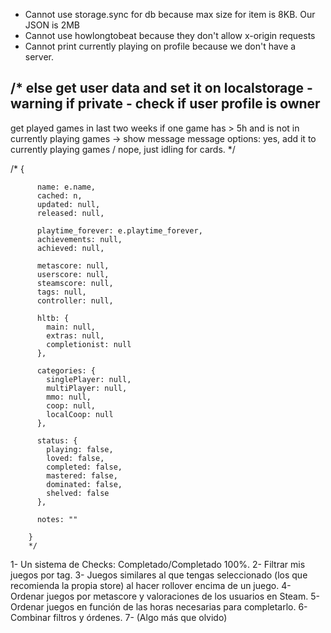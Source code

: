 * Cannot use storage.sync for db because max size for item is 8KB. Our JSON is 2MB
* Cannot use howlongtobeat because they don't allow x-origin requests
* Cannot print currently playing on profile because we don't have a server.

/*
else get user data and set it on localstorage - warning if private -
check if user profile is owner
---
get played games in last two weeks
if one game has > 5h and is not in currently playing games -> show message
message options: yes, add it to currently playing games / nope, just idling for cards.
*/


/*
  {

          name: e.name,
          cached: n,
          updated: null,
          released: null,

          playtime_forever: e.playtime_forever,
          achievements: null,
          achieved: null,

          metascore: null,
          userscore: null,
          steamscore: null,
          tags: null,
          controller: null,

          hltb: {
            main: null,
            extras: null,
            completionist: null
          },

          categories: {
            singlePlayer: null,
            multiPlayer: null,
            mmo: null,
            coop: null,
            localCoop: null
          },

          status: {
            playing: false,
            loved: false,
            completed: false,
            mastered: false,
            dominated: false,
            shelved: false
          },

          notes: ""

        }
        */



1- Un sistema de Checks: Completado/Completado 100%.
2- Filtrar mis juegos por tag.
3- Juegos similares al que tengas seleccionado (los que recomienda la propia store) al hacer rollover encima de un juego.
4- Ordenar juegos por metascore y valoraciones de los usuarios en Steam.
5- Ordenar juegos en función de las horas necesarias para completarlo.
6- Combinar filtros y órdenes.
7- (Algo más que olvido)